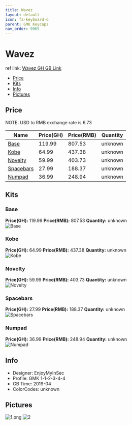 ```yaml
---
title: Wavez
layout: default
icon: fa-keyboard-o
parent: GMK Keycaps
nav_order: 9965
---
```


# Wavez

ref link: [Wavez GH GB Link](https://geekhack.org/index.php?topic=100063.0)

* [Price](#price)
* [Kits](#kits)
* [Info](#info)
* [Pictures](#pictures)


## Price  
NOTE: USD to RMB exchange rate is 6.73

| Name          | Price(GH)    |  Price(RMB) | Quantity |
| ------------- | ------------ |  ---------- | -------- |
|[Base](#base)|119.99|807.53|unknown|
|[Kobe](#kobe)|64.99|437.38|unknown|
|[Novelty](#novelty)|59.99|403.73|unknown|
|[Spacebars](#spacebars)|27.99|188.37|unknown|
|[Numpad](#numpad)|36.99|248.94|unknown|


## Kits
### Base
**Price(GH):** 119.99    **Price(RMB):** 807.53    **Quantity:** unknown  
<img src="{{ 'assets/images/gmk-keycaps/wavez/kits_pics/base.png' | relative_url }}" alt="Base" class="image featured">

### Kobe
**Price(GH):** 64.99    **Price(RMB):** 437.38    **Quantity:** unknown  
<img src="{{ 'assets/images/gmk-keycaps/wavez/kits_pics/kobe.png' | relative_url }}" alt="Kobe" class="image featured">

### Novelty
**Price(GH):** 59.99    **Price(RMB):** 403.73    **Quantity:** unknown  
<img src="{{ 'assets/images/gmk-keycaps/wavez/kits_pics/novelty.png' | relative_url }}" alt="Novelty" class="image featured">

### Spacebars
**Price(GH):** 27.99    **Price(RMB):** 188.37    **Quantity:** unknown  
<img src="{{ 'assets/images/gmk-keycaps/wavez/kits_pics/spacebars.png' | relative_url }}" alt="Spacebars" class="image featured">

### Numpad
**Price(GH):** 36.99    **Price(RMB):** 248.94    **Quantity:** unknown  
<img src="{{ 'assets/images/gmk-keycaps/wavez/kits_pics/numpad.png' | relative_url }}" alt="Numpad" class="image featured">


## Info
* Designer: EnjoyMyInSec
* Profile: GMK 1-1-2-3-4-4
* GB Time: 2019-04
* ColorCodes: unknown 


## Pictures
<img src="{{ 'assets/images/gmk-keycaps/wavez/rendering_pics/1.png' | relative_url }}" alt="1.png" class="image featured">
<img src="{{ 'assets/images/gmk-keycaps/wavez/rendering_pics/2.jpg' | relative_url }}" alt="2" class="image featured">
